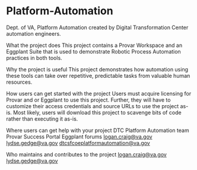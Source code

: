 # Platform-Automation
Dept. of VA, Platform Automation created by Digital Transformation Center automation engineers.

What the project does
This project contains a Provar Workspace and an Eggplant Suite that is used to demonstrate Robotic Process Automation practices in both tools.

Why the project is useful
This project demonstrates how automation using these tools can take over repetitive, predictable tasks from valuable human resources.

How users can get started with the project
Users must acquire licensing for Provar and or Eggplant to use this project. Further, they will have to customize their access credentials and source URLs to use the project as-is. Most likely, users will download this project to scavenge bits of code rather than executing it as-is.

Where users can get help with your project
DTC Platform Automation team
Provar Success Portal
Eggplant forums
logan.craig@va.gov
lydse.gedge@va.gov
dtcsfcoeplatformautomation@va.gov

Who maintains and contributes to the project
logan.craig@va.gov
lydse.gedge@va.gov
